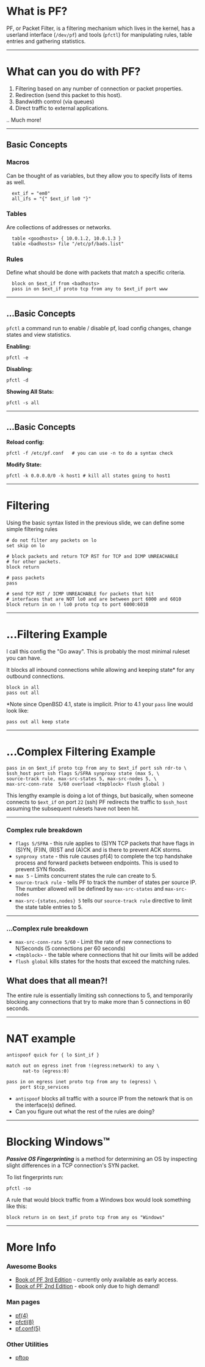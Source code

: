# What is PF?

PF, or Packet Filter, is a filtering mechanism which lives
in the kernel, has a userland interface (`/dev/pf`) and tools (`pfctl`)
for manipulating rules, table entries and gathering statistics.

---

# What can you do with PF?

1. Filtering based on any number of connection or packet properties.
2. Redirection (send this packet to this host).
3. Bandwidth control (via queues)
4. Direct traffic to external applications.

.. Much more!

---

## Basic Concepts

### Macros

Can be thought of as variables, but they allow you to specify lists of 
items as well.

```
  ext_if = "em0"
  all_ifs = "{" $ext_if lo0 "}"
```

### Tables

Are collections of addresses or networks.

```
  table <goodhosts> { 10.0.1.2, 10.0.1.3 }
  table <badhosts> file "/etc/pf/bads.list"
```

### Rules

Define what should be done with packets that match a specific criteria.

```
  block on $ext_if from <badhosts>
  pass in on $ext_if proto tcp from any to $ext_if port www
```

---

## ...Basic Concepts

`pfctl` a command run to enable / disable pf, load config changes, change states and view statistics.

**Enabling:**
```
pfctl -e
```

**Disabling:**
```
pfctl -d
```

**Showing All Stats:**
```
pfctl -s all
```

---

## ...Basic Concepts

**Reload config:**
```
pfctl -f /etc/pf.conf	# you can use -n to do a syntax check
```

**Modify State:**
```
pfctl -k 0.0.0.0/0 -k host1 # kill all states going to host1
```

---

# Filtering

Using the basic syntax listed in the previous slide, we can define some simple filtering rules

```
# do not filter any packets on lo
set skip on lo

# block packets and return TCP RST for TCP and ICMP UNREACHABLE
# for other packets.
block return

# pass packets
pass

# send TCP RST / ICMP UNREACHABLE for packets that hit
# interfaces that are NOT lo0 and are between port 6000 and 6010
block return in on ! lo0 proto tcp to port 6000:6010

```

---

# ...Filtering Example

I call this config the "Go away". This is probably the most minimal ruleset you can have.

It blocks all inbound connections while allowing and keeping state* for any outbound connections.

```
block in all
pass out all
```

*Note since OpenBSD 4.1, state is implicit. Prior to 4.1 your `pass` line would look like:
```
pass out all keep state
```

---

# ...Complex Filtering Example

```
pass in on $ext_if proto tcp from any to $ext_if port ssh rdr-to \
$ssh_host port ssh flags S/SFRA synproxy state (max 5, \
source-track rule, max-src-states 5, max-src-nodes 5, \
max-src-conn-rate  5/60 overload <tmpblock> flush global )
```

This lengthy example is doing a lot of things, but basically, when someone connects to `$ext_if`
on port `22` (ssh) PF redirects the traffic to `$ssh_host` assuming the subsequent
rulesets have not been hit.

---

### Complex rule breakdown

* `flags S/SFRA` - this rule applies to (S)YN TCP packets that have flags in (S)YN, (F)IN, (R)ST and (A)CK and is there to prevent ACK storms.
* `synproxy state` - this rule causes pf(4) to complete the tcp handshake process and forward packets between endpoints. This is used to prevent SYN floods.
* `max 5` - Limits concurrent states the rule can create to 5.
* `source-track rule` - tells PF to track the number of states per source IP. The number allowed will be defined by `max-src-states` and `max-src-nodes`
* `max-src-{states,nodes} 5` tells our `source-track rule` directive to limit the state table entries to 5.

---

### ...Complex rule breakdown

* `max-src-conn-rate 5/60` - Limit the rate of new connections to N/Seconds (5 connections per 60 seconds)
* `<tmpblock>` - the table where connections that hit our limits will be added
* `flush global` kills states for the hosts that exceed the matching rules.

## What does that all mean?!

The entire rule is essentially limiting ssh connections to 5, and temporarily blocking any connections that try to make more than 5 connections in 60 seconds.

---

# NAT example

```
antispoof quick for { lo $int_if }

match out on egress inet from !(egress:network) to any \
      nat-to (egress:0)

pass in on egress inet proto tcp from any to (egress) \ 
     port $tcp_services
```

* `antispoof` blocks all traffic with a source IP from the netowrk that is on the interface(s) defined.
* Can you figure out what the rest of the rules are doing?

---

# Blocking Windows™

***Passive OS Fingerprinting*** is a method for determining an OS by inspecting slight differences in a TCP connection's SYN packet.

To list fingerprints run:
```
pfctl -so
```
A rule that would block traffic from a Windows box would look something like this:

```
block return in on $ext_if proto tcp from any os "Windows"
```
---

# More Info

### Awesome Books
* [Book of PF 3rd Edition](http://www.nostarch.com/pf3) - currently only available as early access.
* [Book of PF 2nd Edition](http://www.nostarch.com/pf.htm) - ebook only due to high demand!

### Man pages
* [pf(4)](http://www.openbsd.org/cgi-bin/man.cgi?query=pf&apropos=0&sektion=0&manpath=OpenBSD+Current&arch=i386&format=html)
* [pfctl(8)](http://www.openbsd.org/cgi-bin/man.cgi?query=pfctl&sektion=0&manpath=OpenBSD+Current&arch=i386&format=html)
* [pf.conf(5)](http://www.openbsd.org/cgi-bin/man.cgi?query=pf.conf&sektion=0&manpath=OpenBSD+Current&arch=i386&format=html)

### Other Utilities

* [pftop](http://www.eee.metu.edu.tr/~canacar/pftop/)